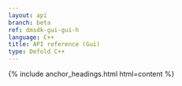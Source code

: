 ```yaml
---
layout: api
branch: beta
ref: dmsdk-gui-gui-h
language: C++
title: API reference (Gui)
type: Defold C++
---
```

{% include anchor_headings.html html=content %}